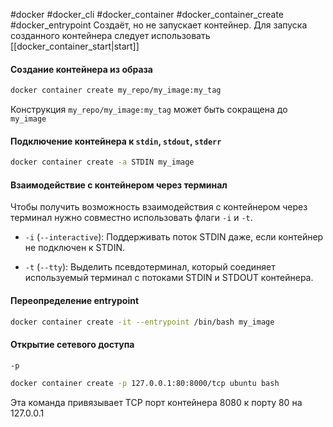 #docker #docker_cli #docker_container #docker_container_create #docker_entrypoint
Создаёт, но не запускает контейнер. Для запуска созданного контейнера следует использовать [[docker_container_start|start]]
#### Создание контейнера из образа
```bash
docker container create my_repo/my_image:my_tag
```
Конструкция `my_repo/my_image:my_tag` может быть сокращена до `my_image`

#### Подключение контейнера к `stdin`, `stdout`, `stderr`
```bash
docker container create -a STDIN my_image
```


#### Взаимодействие с контейнером через терминал
Чтобы получить возможность взаимодействия с контейнером через терминал нужно совместно использовать флаги `-i` и `-t`.

+ `-i` (`--interactive`): Поддерживать поток STDIN даже, если контейнер не подключен к STDIN.

+ `-t` (`--tty`): Выделить псевдотерминал, который соединяет используемый терминал с потоками STDIN и STDOUT контейнера.

#### Переопределение entrypoint
```bash
docker container create -it --entrypoint /bin/bash my_image
```

#### Открытие сетевого доступа
`-p`
```bash
docker container create -p 127.0.0.1:80:8000/tcp ubuntu bash
```
Эта команда привязывает TCP порт контейнера 8080 к порту 80 на 127.0.0.1